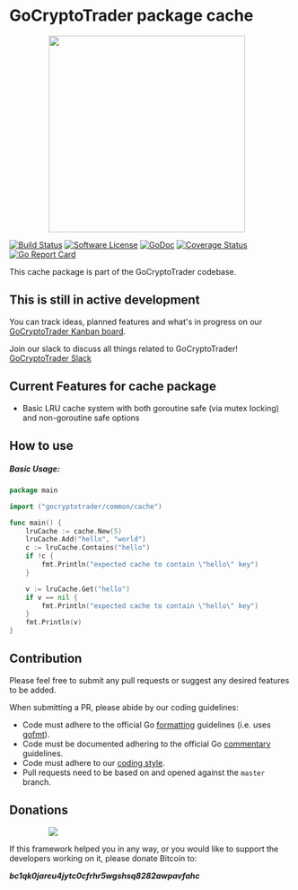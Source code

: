# GoCryptoTrader package cache

<img src="https://gocryptotrader/blob/master/web/src/assets/page-logo.png?raw=true" width="350px" height="350px" hspace="70">


[![Build Status](https://gocryptotrader/actions/workflows/tests.yml/badge.svg?branch=master)](https://gocryptotrader/actions/workflows/tests.yml)
[![Software License](https://img.shields.io/badge/License-MIT-orange.svg?style=flat-square)](https://gocryptotrader/blob/master/LICENSE)
[![GoDoc](https://godoc.org/gocryptotrader?status.svg)](https://godoc.org/gocryptotrader/portfolio)
[![Coverage Status](https://codecov.io/gh/thrasher-corp/gocryptotrader/graph/badge.svg?token=41784B23TS)](https://codecov.io/gh/thrasher-corp/gocryptotrader)
[![Go Report Card](https://goreportcard.com/badge/gocryptotrader)](https://goreportcard.com/report/gocryptotrader)


This cache package is part of the GoCryptoTrader codebase.

## This is still in active development

You can track ideas, planned features and what's in progress on our [GoCryptoTrader Kanban board](https://github.com/orgs/thrasher-corp/projects/3).

Join our slack to discuss all things related to GoCryptoTrader! [GoCryptoTrader Slack](https://join.slack.com/t/gocryptotrader/shared_invite/enQtNTQ5NDAxMjA2Mjc5LTc5ZDE1ZTNiOGM3ZGMyMmY1NTAxYWZhODE0MWM5N2JlZDk1NDU0YTViYzk4NTk3OTRiMDQzNGQ1YTc4YmRlMTk)

## Current Features for cache package

+ Basic LRU cache system with both goroutine safe (via mutex locking) and non-goroutine safe options

## How to use

##### Basic Usage:

```go
package main

import ("gocryptotrader/common/cache")

func main() {
	lruCache := cache.New(5)
	lruCache.Add("hello", "world")
	c := lruCache.Contains("hello")
	if !c {
		fmt.Println("expected cache to contain \"hello\" key")
	}

	v := lruCache.Get("hello")
	if v == nil {
		fmt.Println("expected cache to contain \"hello\" key")
	}
	fmt.Println(v)
}
```
## Contribution

Please feel free to submit any pull requests or suggest any desired features to be added.

When submitting a PR, please abide by our coding guidelines:

+ Code must adhere to the official Go [formatting](https://golang.org/doc/effective_go.html#formatting) guidelines (i.e. uses [gofmt](https://golang.org/cmd/gofmt/)).
+ Code must be documented adhering to the official Go [commentary](https://golang.org/doc/effective_go.html#commentary) guidelines.
+ Code must adhere to our [coding style](https://gocryptotrader/blob/master/doc/coding_style.md).
+ Pull requests need to be based on and opened against the `master` branch.

## Donations

<img src="https://gocryptotrader/blob/master/web/src/assets/donate.png?raw=true" hspace="70">

If this framework helped you in any way, or you would like to support the developers working on it, please donate Bitcoin to:

***bc1qk0jareu4jytc0cfrhr5wgshsq8282awpavfahc***

